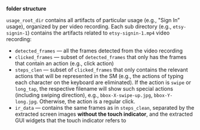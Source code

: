 **folder structure**

`usage_root_dir` contains all artifacts of particular usage (e.g., "Sign In” usage), organized by per video recording. Each sub directory (e.g., `etsy-signin-1`) contains the artifacts related to `etsy-signin-1.mp4` video recording:

- `detected_frames` — all the frames detected from the video recording
- `clicked_frames` — subset of `detected_frames` that only has the frames that contain an action (e.g., click action)
- `steps_clen` — subset of  `clicked_frames` that only contains the relevant actions that will be represented in the SM (e.g., the actions of typing each character on the keyboard are eliminated). If the action is `swipe` or `long_tap`, the respective filename will show such special actions (including swiping direction), e.g., `bbox-X-swipe-up.jpg`, `bbox-Y-long.jpg`. Otherwise, the action is a regular click.
- `ir_data` — contains the same frames as in `steps_clean`, separated by the extracted screen images **without the touch indicator**, and the extracted GUI widgets that the touch indicator refers to